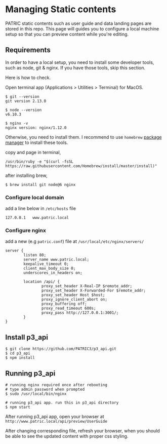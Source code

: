 # Managing Static contents

PATRIC static contents such as user guide and data landing pages are stored in this repo. This page will guides you to configure a local machine setup so that you can preview content while you're editing.



## Requirements

In order to have a local setup, you need to install some developer tools, such as node, git & nginx. If you have those tools, skip this section. 

Here is how to check. 

Open terminal app (Applications > Utilities > Terminal) for MacOS. 

```shell
$ git --version
git version 2.13.0

$ node --version
v6.10.3

$ nginx -v
nginx version: nginx/1.12.0
```

Otherwise, you need to install them. I recommend to use `homebrew` [package manager](https://brew.sh/) to install these tools.

copy and page in terminal,

```
/usr/bin/ruby -e "$(curl -fsSL https://raw.githubusercontent.com/Homebrew/install/master/install)"
```

after installing brew,

```shell
$ brew install git node@6 nginx
```



### Configure local domain

add a line below in  `/etc/hosts` file

```
127.0.0.1	www.patric.local
```



### Configure nginx

add a new (e.g  `patric.conf`) file at  `/usr/local/etc/nginx/servers/`

```
server {
        listen 80;
        server_name www.patric.local;
        keepalive_timeout 0;
        client_max_body_size 0;
        underscores_in_headers on;

        location /api/ {
                proxy_set_header X-Real-IP $remote_addr;
                proxy_set_header X-Forwarded-For $remote_addr;
                proxy_set_header Host $host;
                proxy_ignore_client_abort on;
                proxy_buffering off;
                proxy_read_timeout 600s;
                proxy_pass http://127.0.0.1:3001/;
        }
}
```



## Install p3_api

```shell
$ git clone https://github.com/PATRIC3/p3_api.git
$ cd p3_api
$ npm install
```



## Running p3_api

```
# running nginx required once after rebooting
# type admin password when prompted
$ sudo /usr/local/bin/nginx

# running p3_api app. run this in p3_api directory
$ npm start
```

After running p3_api app, open your browser at `http://www.patric.local/api/preview/UserGuide`

After changing corresponding file, refresh your browser, when you should be able to see the updated content with proper css styling.